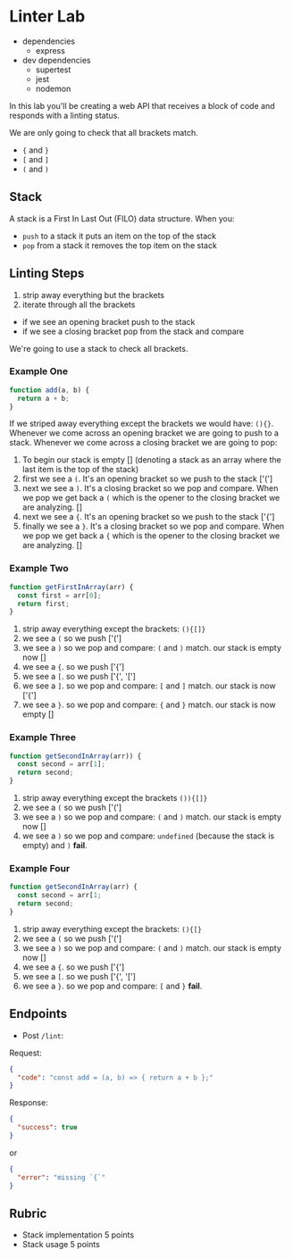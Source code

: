 # Linter Lab

- dependencies
  - express
- dev dependencies
  - supertest
  - jest
  - nodemon

In this lab you'll be creating a web API that receives a block of code
and responds with a linting status.

We are only going to check that all brackets match.

- `{` and `}`
- `[` and `]`
- `(` and `)`

## Stack

A stack is a First In Last Out (FILO) data structure. When you:

- `push` to a stack it puts an item on the top of the stack
- `pop` from a stack it removes the top item on the stack

## Linting Steps

1. strip away everything but the brackets
2. iterate through all the brackets

- if we see an opening bracket push to the stack
- if we see a closing bracket pop from the stack and compare

We're going to use a stack to check all brackets.

### Example One

```js
function add(a, b) {
  return a + b;
}
```

If we striped away everything except the brackets we would have: `(){}`.
Whenever we come across an opening bracket we are going to push to a stack.
Whenever we come across a closing bracket we are going to pop:

1. To begin our stack is empty [] (denoting a stack as an array where the last item is the top of the stack)
1. first we see a `(`. It's an opening bracket so we push to the stack ['(']
1. next we see a `)`. It's a closing bracket so we pop and compare. When we pop we
   get back a `(` which is the opener to the closing bracket we are analyzing. []
1. next we see a `{`. It's an opening bracket so we push to the stack ['{']
1. finally we see a `}`. It's a closing bracket so we pop and compare. When we pop
   we get back a `{` which is the opener to the closing bracket we are analyzing. []

### Example Two

```js
function getFirstInArray(arr) {
  const first = arr[0];
  return first;
}
```

1. strip away everything except the brackets: `(){[]}`
1. we see a `(` so we push ['(']
1. we see a `)` so we pop and compare: `(` and `)` match. our stack is empty now []
1. we see a `{`. so we push ['{']
1. we see a `[`. so we push ['{', '[']
1. we see a `]`. so we pop and compare: `[` and `]` match. our stack is now ['{']
1. we see a `}`. so we pop and compare: `{` and `}` match. our stack is now empty []

### Example Three

```js
function getSecondInArray(arr)) {
  const second = arr[1];
  return second;
}
```

1. strip away everything except the brackets `()){[]}`
1. we see a `(` so we push ['(']
1. we see a `)` so we pop and compare: `(` and `)` match. our stack is empty now []
1. we see a `)` so we pop and compare: `undefined` (because the stack is empty) and `)` **fail**.

### Example Four

```js
function getSecondInArray(arr) {
  const second = arr[1;
  return second;
}
```

1. strip away everything except the brackets: `(){[}`
1. we see a `(` so we push ['(']
1. we see a `)` so we pop and compare: `(` and `)` match. our stack is empty now []
1. we see a `{`. so we push ['{']
1. we see a `[`. so we push ['{', '[']
1. we see a `}`. so we pop and compare: `[` and `}` **fail**.

## Endpoints

- Post `/lint`:

Request:

```json
{
  "code": "const add = (a, b) => { return a + b };"
}
```

Response:

```json
{
  "success": true
}
```

or

```json
{
  "error": "missing `{`"
}
```

## Rubric

- Stack implementation 5 points
- Stack usage 5 points
